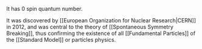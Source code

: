 It has 0 spin quantum number.

It was discovered by [[European Organization for Nuclear Research|CERN]] in 2012, and was central to the theory of [[Spontaneous Symmetry Breaking]], thus confirming the existence of all [[Fundamental Particles]] of the [[Standard Model]] or particles physics.